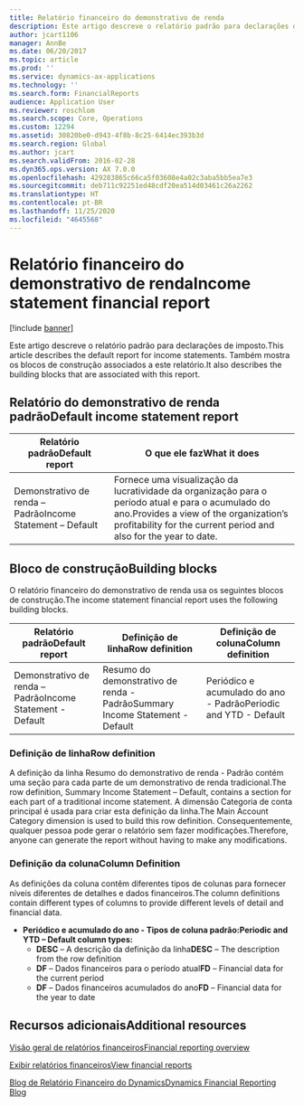 ```yaml
---
title: Relatório financeiro do demonstrativo de renda
description: Este artigo descreve o relatório padrão para declarações de imposto. Também mostra os blocos de construção associados a este relatório.
author: jcart1106
manager: AnnBe
ms.date: 06/20/2017
ms.topic: article
ms.prod: ''
ms.service: dynamics-ax-applications
ms.technology: ''
ms.search.form: FinancialReports
audience: Application User
ms.reviewer: roschlom
ms.search.scope: Core, Operations
ms.custom: 12294
ms.assetid: 30820be0-d943-4f8b-8c25-6414ec393b3d
ms.search.region: Global
ms.author: jcart
ms.search.validFrom: 2016-02-28
ms.dyn365.ops.version: AX 7.0.0
ms.openlocfilehash: 429283865c66ca5f03608e4a02c3aba5bb5ea7e3
ms.sourcegitcommit: deb711c92251ed48cdf20ea514d03461c26a2262
ms.translationtype: HT
ms.contentlocale: pt-BR
ms.lasthandoff: 11/25/2020
ms.locfileid: "4645568"
---
```

# <a name="income-statement-financial-report"></a><span data-ttu-id="667e4-104">Relatório financeiro do demonstrativo de renda</span><span class="sxs-lookup"><span data-stu-id="667e4-104">Income statement financial report</span></span>

[!include [banner](../includes/banner.md)]

<span data-ttu-id="667e4-105">Este artigo descreve o relatório padrão para declarações de imposto.</span><span class="sxs-lookup"><span data-stu-id="667e4-105">This article describes the default report for income statements.</span></span> <span data-ttu-id="667e4-106">Também mostra os blocos de construção associados a este relatório.</span><span class="sxs-lookup"><span data-stu-id="667e4-106">It also describes the building blocks that are associated with this report.</span></span> 

<a name="default-income-statement-report"></a><span data-ttu-id="667e4-107">Relatório do demonstrativo de renda padrão</span><span class="sxs-lookup"><span data-stu-id="667e4-107">Default income statement report</span></span>
-------------------------------

| <span data-ttu-id="667e4-108">Relatório padrão</span><span class="sxs-lookup"><span data-stu-id="667e4-108">Default report</span></span>             | <span data-ttu-id="667e4-109">O que ele faz</span><span class="sxs-lookup"><span data-stu-id="667e4-109">What it does</span></span>                                                                                              |
|----------------------------|-----------------------------------------------------------------------------------------------------------|
| <span data-ttu-id="667e4-110">Demonstrativo de renda – Padrão</span><span class="sxs-lookup"><span data-stu-id="667e4-110">Income Statement – Default</span></span> | <span data-ttu-id="667e4-111">Fornece uma visualização da lucratividade da organização para o período atual e para o acumulado do ano.</span><span class="sxs-lookup"><span data-stu-id="667e4-111">Provides a view of the organization’s profitability for the current period and also for the year to date.</span></span> |

## <a name="building-blocks"></a><span data-ttu-id="667e4-112">Bloco de construção</span><span class="sxs-lookup"><span data-stu-id="667e4-112">Building blocks</span></span>
<span data-ttu-id="667e4-113">O relatório financeiro do demonstrativo de renda usa os seguintes blocos de construção.</span><span class="sxs-lookup"><span data-stu-id="667e4-113">The income statement financial report uses the following building blocks.</span></span>

| <span data-ttu-id="667e4-114">Relatório padrão</span><span class="sxs-lookup"><span data-stu-id="667e4-114">Default report</span></span>             | <span data-ttu-id="667e4-115">Definição de linha</span><span class="sxs-lookup"><span data-stu-id="667e4-115">Row definition</span></span>                     | <span data-ttu-id="667e4-116">Definição de coluna</span><span class="sxs-lookup"><span data-stu-id="667e4-116">Column definition</span></span>          |
|----------------------------|------------------------------------|----------------------------|
| <span data-ttu-id="667e4-117">Demonstrativo de renda – Padrão</span><span class="sxs-lookup"><span data-stu-id="667e4-117">Income Statement - Default</span></span> | <span data-ttu-id="667e4-118">Resumo do demonstrativo de renda - Padrão</span><span class="sxs-lookup"><span data-stu-id="667e4-118">Summary Income Statement - Default</span></span> | <span data-ttu-id="667e4-119">Periódico e acumulado do ano - Padrão</span><span class="sxs-lookup"><span data-stu-id="667e4-119">Periodic and YTD - Default</span></span> |

### <a name="row-definition"></a><span data-ttu-id="667e4-120">Definição de linha</span><span class="sxs-lookup"><span data-stu-id="667e4-120">Row definition</span></span>

<span data-ttu-id="667e4-121">A definição da linha Resumo do demonstrativo de renda - Padrão contém uma seção para cada parte de um demonstrativo de renda tradicional.</span><span class="sxs-lookup"><span data-stu-id="667e4-121">The row definition, Summary Income Statement – Default, contains a section for each part of a traditional income statement.</span></span> <span data-ttu-id="667e4-122">A dimensão Categoria de conta principal é usada para criar esta definição da linha.</span><span class="sxs-lookup"><span data-stu-id="667e4-122">The Main Account Category dimension is used to build this row definition.</span></span> <span data-ttu-id="667e4-123">Consequentemente, qualquer pessoa pode gerar o relatório sem fazer modificações.</span><span class="sxs-lookup"><span data-stu-id="667e4-123">Therefore, anyone can generate the report without having to make any modifications.</span></span>

### <a name="column-definition"></a><span data-ttu-id="667e4-124">Definição da coluna</span><span class="sxs-lookup"><span data-stu-id="667e4-124">Column Definition</span></span>

<span data-ttu-id="667e4-125">As definições da coluna contêm diferentes tipos de colunas para fornecer níveis diferentes de detalhes e dados financeiros.</span><span class="sxs-lookup"><span data-stu-id="667e4-125">The column definitions contain different types of columns to provide different levels of detail and financial data.</span></span>

-   <span data-ttu-id="667e4-126">**Periódico e acumulado do ano - Tipos de coluna padrão:**</span><span class="sxs-lookup"><span data-stu-id="667e4-126">**Periodic and YTD – Default column types:**</span></span>
    -   <span data-ttu-id="667e4-127">**DESC** – A descrição da definição da linha</span><span class="sxs-lookup"><span data-stu-id="667e4-127">**DESC** – The description from the row definition</span></span>
    -   <span data-ttu-id="667e4-128">**DF** – Dados financeiros para o período atual</span><span class="sxs-lookup"><span data-stu-id="667e4-128">**FD** – Financial data for the current period</span></span>
    -   <span data-ttu-id="667e4-129">**DF** – Dados financeiros acumulados do ano</span><span class="sxs-lookup"><span data-stu-id="667e4-129">**FD** – Financial data for the year to date</span></span>



<a name="additional-resources"></a><span data-ttu-id="667e4-130">Recursos adicionais</span><span class="sxs-lookup"><span data-stu-id="667e4-130">Additional resources</span></span>
--------

[<span data-ttu-id="667e4-131">Visão geral de relatórios financeiros</span><span class="sxs-lookup"><span data-stu-id="667e4-131">Financial reporting overview</span></span>](financial-reporting-getting-started.md)

[<span data-ttu-id="667e4-132">Exibir relatórios financeiros</span><span class="sxs-lookup"><span data-stu-id="667e4-132">View financial reports</span></span>](view-financial-reports.md)

[<span data-ttu-id="667e4-133">Blog de Relatório Financeiro do Dynamics</span><span class="sxs-lookup"><span data-stu-id="667e4-133">Dynamics Financial Reporting Blog</span></span>](https://community.dynamics.com/365/financeandoperations/b/dynamics-365-finance-blog)



